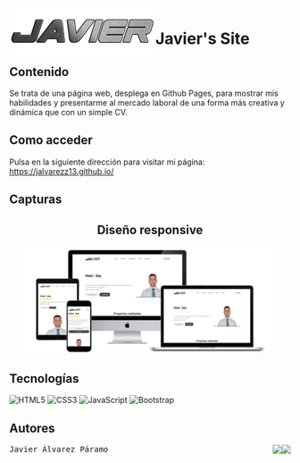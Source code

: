  <img src="https://github.com/jalvarezz13/jalvarezz13.github.io/blob/master/images/icon.png" width="" height="90" align = "left">

# Javier's Site
## Contenido
Se trata de una página web, desplega en Github Pages, para mostrar mis habilidades y presentarme al mercado laboral de una forma más creativa y dinámica que con un simple CV.

## Como acceder
Pulsa en la siguiente dirección para visitar mi página: https://jalvarezz13.github.io/

## Capturas
<div align="center">
<h2>Diseño responsive</h2>
<img src="https://github.com/jalvarezz13/jalvarezz13.github.io/blob/master/images/captures.png" width="90%" height="">
</div>

## Tecnologías
![HTML5](https://img.shields.io/badge/html5-%23E34F26.svg?style=for-the-badge&logo=html5&logoColor=white)
![CSS3](https://img.shields.io/badge/css3-%231572B6.svg?style=for-the-badge&logo=css3&logoColor=white)
![JavaScript](https://img.shields.io/badge/javascript-%23323330.svg?style=for-the-badge&logo=javascript&logoColor=%23F7DF1E)
![Bootstrap](https://img.shields.io/badge/bootstrap-%23563D7C.svg?style=for-the-badge&logo=bootstrap&logoColor=white)

## Autores
<pre>Javier Álvarez Páramo  <a align="right" title="Linkedin" href="https://www.linkedin.com/in/javieralpa/"><img align="right" src="https://img.shields.io/badge/linkedin-%230077B5.svg?style=for-the-badge&logo=linkedin&logoColor=white"/></a><a align="right" title="GitHub" href="https://github.com/jalvarezz13"><img align="right" src="https://img.shields.io/badge/github-%23121011.svg?style=for-the-badge&logo=github&logoColor=white"/></a></pre>
